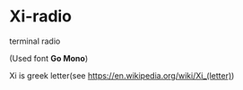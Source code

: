 # Xi-radio

terminal radio


(Used font **Go Mono**)

Xi is greek letter(see https://en.wikipedia.org/wiki/Xi_(letter))
